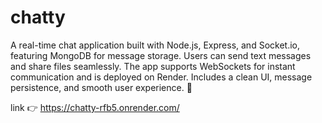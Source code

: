 # chatty
A real-time chat application built with Node.js, Express, and Socket.io, featuring MongoDB for message storage. Users can send text messages and share files seamlessly. The app supports WebSockets for instant communication and is deployed on Render. Includes a clean UI, message persistence, and smooth user experience. 🚀

link 👉 https://chatty-rfb5.onrender.com/
